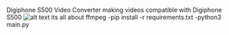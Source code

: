 Digiphone S500 Video Converter
making videos compatible with Digiphone S500
![alt text](https://blogger.googleusercontent.com/img/b/R29vZ2xl/AVvXsEiEQsRik8aiHhi-jbeP6fctLVr8CsRqTDHbxixamtN5Sa6p-dy5nj-KrsoQ9zeaEAuQXg4AVKT_aKCPSWuAQmJRinqq1vBN_kZEjwu5gNa1-qGXP4jbAVUE170BSYV5vgkPhVohjGJ1Bxl2ZY3bF4K0-h8LP8TkFz_OBL5339aT0dRWzcclxYtQKJG7Ffs/w640-h512/video%20d%C3%B6n%C3%BC%C5%9Ft%C3%BCr%C3%BCc%C3%BC.PNG)
its all about ffmpeg
-pip install -r requirements.txt 
-python3 main.py
